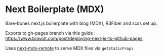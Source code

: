 # Next Boilerplate (MDX)

Bare-bones next.js boilerplate with blog (MDX), R3Fiber and scss set up.

Exports to gh-pages branch via this guide : https://www.bravolt.com/post/deploying-next-js-to-github-pages

Uses [next-mdx-remote](https://github.com/hashicorp/next-mdx-remote) to serve MDX files via `getStaticProps` 
